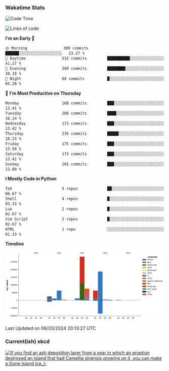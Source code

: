 ### Wakatime Stats
<!--START_SECTION:waka-->
![Code Time](http://img.shields.io/badge/Code%20Time-2%2C377%20hrs%2046%20mins-blue)

![Lines of code](https://img.shields.io/badge/From%20Hello%20World%20I%27ve%20Written-730.0%20thousand%20lines%20of%20code-blue)

**I'm an Early 🐤** 

```text
🌞 Morning                300 commits         ██████░░░░░░░░░░░░░░░░░░░   23.27 % 
🌆 Daytime                532 commits         ██████████░░░░░░░░░░░░░░░   41.27 % 
🌃 Evening                389 commits         ████████░░░░░░░░░░░░░░░░░   30.18 % 
🌙 Night                  68 commits          █░░░░░░░░░░░░░░░░░░░░░░░░   05.28 % 
```
📅 **I'm Most Productive on Thursday** 

```text
Monday                   160 commits         ███░░░░░░░░░░░░░░░░░░░░░░   12.41 % 
Tuesday                  208 commits         ████░░░░░░░░░░░░░░░░░░░░░   16.14 % 
Wednesday                173 commits         ███░░░░░░░░░░░░░░░░░░░░░░   13.42 % 
Thursday                 235 commits         █████░░░░░░░░░░░░░░░░░░░░   18.23 % 
Friday                   175 commits         ███░░░░░░░░░░░░░░░░░░░░░░   13.58 % 
Saturday                 173 commits         ███░░░░░░░░░░░░░░░░░░░░░░   13.42 % 
Sunday                   165 commits         ███░░░░░░░░░░░░░░░░░░░░░░   12.80 % 
```


**I Mostly Code in Python** 

```text
TeX                      5 repos             ██░░░░░░░░░░░░░░░░░░░░░░░   06.67 % 
Shell                    4 repos             █░░░░░░░░░░░░░░░░░░░░░░░░   05.33 % 
Lua                      2 repos             █░░░░░░░░░░░░░░░░░░░░░░░░   02.67 % 
Vim Script               2 repos             █░░░░░░░░░░░░░░░░░░░░░░░░   02.67 % 
HTML                     1 repo              ░░░░░░░░░░░░░░░░░░░░░░░░░   01.33 % 
```



**Timeline**

![Lines of Code chart](https://raw.githubusercontent.com/joshuajeschek/joshuajeschek/main/assets/bar_graph.png)


 Last Updated on 06/03/2024 20:13:27 UTC
<!--END_SECTION:waka-->

### Current(ish) xkcd
<a id="xkcd-a" title="If you find an ash deposition layer from a year in which an eruption destroyed an island that had Camellia sinensis growing on it, you can make a Gone Island Ice_τ." href="https://www.xkcd.com" target="_blank">
        <img align="center" id="xkcd-img" src="https://imgs.xkcd.com/comics/ice_core.png" alt="If you find an ash deposition layer from a year in which an eruption destroyed an island that had Camellia sinensis growing on it, you can make a Gone Island Ice_τ." height=300 />
</a>
